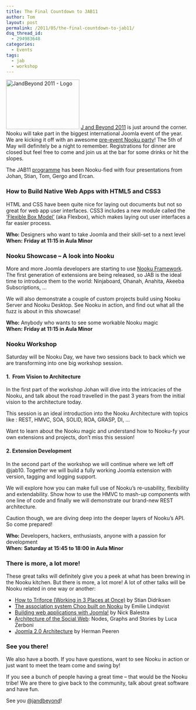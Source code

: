 ```yaml
---
title: The Final Countdown to JAB11
author: Tom
layout: post
permalink: /2011/05/the-final-countdown-to-jab11/
dsq_thread_id:
  - 294983648
categories:
  - Events
tags:
  - jab
  - workshop
---
```

[<img class="alignleft" src="http://farm6.static.flickr.com/5293/5686900694_c6e3106fa1_o.png" alt="JandBeyond 2011 - Logo" width="200" height="135" />][1] <a href="http://jandbeyond.org/" target="_blank">J and Beyond 2011</a> is just around the corner. Nooku will take part in the biggest international Joomla event of the year. We are kicking it off with an awesome <a href="http://nooku-party.eventbrite.com/" target="_blank">pre-event Nooku party</a>! The 5th of May will definitely be a night to remember. Registrations for dinner are closed but feel free to come and join us at the bar for some drinks or hit the slopes.

The JAB11 <a href="http://jandbeyond.org/programme.html" target="_blank">programme</a> has been Nooku-fied with four presentations from Johan, Stian, Tom, Gergo and Ercan.

### <!--more-->

### How to Build Native Web Apps with HTML5 and CSS3

HTML and CSS have been quite nice for laying out documents but not so great for web app user interfaces. CSS3 includes a new module called the <a href="http://www.html5rocks.com/tutorials/flexbox/quick/" target="_blank">&#8216;Flexible Box Model&#8217;</a> (aka Flexbox), which makes laying out user interfaces a far easier process.

**Who:** Designers who want to take Joomla and their skill-set to a next level  
**When:** **Friday at 11:15 in Aula Minor**

### Nooku Showcase &#8211; A look into Nooku

More and more Joomla developers are starting to use [Nooku Framework][2]. The first generation of extensions are being released, so JAB is the ideal time to introduce them to the world: Ninjaboard, Ohanah, Anahita, Akeeba Subscriptions, …

We will also demonstrate a couple of custom projects build using Nooku Server and Nooku Desktop. See Nooku in action, and find out what all the fuzz is about in this showcase!

**Who:** Anybody who wants to see some workable Nooku magic  
**When:** **Friday at 11:15 in Aula Minor**

### Nooku Workshop

Saturday will be Nooku Day, we have two sessions back to back which we are transforming into one big workshop session.

#### 1.  From Vision to Architecture

In the first part of the workshop Johan will dive into the intricacies of the Nooku, and talk about the road travelled in the past 3 years from the initial vision to the architecture today.

This session is an ideal introduction into the Nooku Architecture with topics like : REST, HMVC, SOA, SOLID, ROA, GRASP, DI, …

Want to learn about the Nooku magic and understand how to Nooku-fy your own extensions and projects, don’t miss this session!

#### 2. Extension Development

In the second part of the workshop we will continue where we left off @jab10. Together we will build a fully working Joomla extension with version, tagging and logging support.

We will explore how you can make full use of Nooku’s re-usability, flexibility and extendability. Show how to use the HMVC to mash-up components with one line of code and finally we will demonstrate our brand-new REST architecture.

Caution though, we are diving deep into the deeper layers of Nooku&#8217;s API. So come prepared!

**Who:** Developers, hackers, enthusiasts, anyone with a passion for development  
**When:** **Saturday at 15:45 to 18:00 in Aula Minor**

### There is more, a lot more!

These great talks will definitely give you a peek at what has been brewing in the Nooku kitchen. But there is more, a lot more! A lot of other talks will be Nooku related in one way or another:

*   [How to Triforce (Working in 3 Places at Once)][3] by Stian Didriksen
*   [The association system Choo built on Nooku][4] by Emilie Lindqvist
*   [Building web applications with Joomla!][5] by Nick Balestra
*   [Architecture of the Social Web][6]: Nodes, Graphs and Stories by Luca Zerboni
*   [Joomla 2.0 Architecture][7] by Herman Peeren

### See you there!

We also have a booth. If you have questions, want to see Nooku in action or just want to meet the team come and swing by!

If you see a bunch of people having a great time &#8211; that would be the Nooku tribe! We are there to give back to the community, talk about great software and have fun.

See you <a href="http://twitter.com/#!/jandbeyond" target="_blank">@jandbeyond</a>!

 [1]: http://www.flickr.com/photos/nooku/5686900694/ "JandBeyond 2011 - Logo by Nooku, on Flickr"
 [2]: http://www.nooku.org/framework
 [3]: http://jandbeyond.org/attendees/proposed-talks-and-sessions/item/351-How-to-Triforce-(Working-in-3-Places-at-Once).html
 [4]: http://jandbeyond.org/attendees/proposed-talks-and-sessions/item/339-The-association-system-Choo-built-on-Nooku.html
 [5]: http://jandbeyond.org/attendees/proposed-talks-and-sessions/item/328-Building-web-applications-with-Joomla.html
 [6]: http://jandbeyond.org/attendees/proposed-talks-and-sessions/item/334-Architecture-of-the-Social-Web-Nodes,-Graphs-and-Stories.html
 [7]: http://jandbeyond.org/attendees/proposed-talks-and-sessions/item/274-Joomla-2-0-Architecture.html